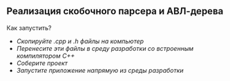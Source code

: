 **Реализация скобочного парсера и АВЛ-дерева**
---
Как запустить? 
- *Скопируйте .cpp и .h файлы на компьютер*
- *Перенесите эти файлы в среду разработки со встроенным компилятором C++*
- *Соберите проект*
- *Запустите приложение напрямую из среды разработки*